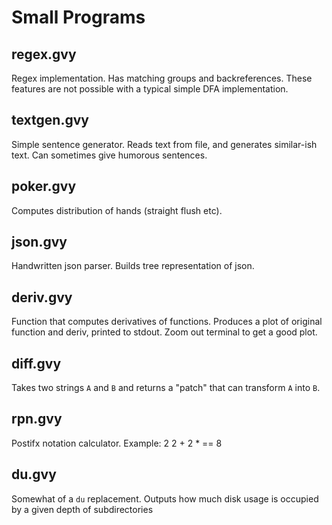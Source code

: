 # Small Programs

## regex.gvy
Regex implementation. Has matching groups and backreferences. These features are not possible with a typical simple DFA implementation. 

## textgen.gvy
Simple sentence generator. Reads text from file, and generates similar-ish text. Can sometimes give humorous sentences.

## poker.gvy
Computes distribution of hands (straight flush etc).

## json.gvy
Handwritten json parser. Builds tree representation of json. 

## deriv.gvy
Function that computes derivatives of functions. Produces a plot of original function and deriv, printed to stdout. Zoom out terminal to get a good plot. 

## diff.gvy
Takes two strings `A` and `B` and returns a "patch" that can transform `A` into `B`.

## rpn.gvy
Postifx notation calculator. Example: 2 2 + 2 * == 8

## du.gvy
Somewhat of a `du` replacement. Outputs how much disk usage is occupied by a given depth of subdirectories
